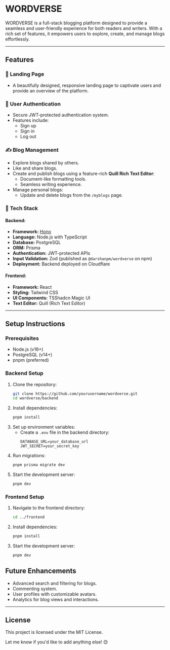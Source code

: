 # WORDVERSE

WORDVERSE is a full-stack blogging platform designed to provide a seamless and user-friendly experience for both readers and writers. With a rich set of features, it empowers users to explore, create, and manage blogs effortlessly.

---

## **Features**

### 🌟 **Landing Page**
- A beautifully designed, responsive landing page to captivate users and provide an overview of the platform.

### 🔑 **User Authentication**
- Secure JWT-protected authentication system.
- Features include:
  - Sign up
  - Sign in
  - Log out

### ✍️ **Blog Management**
- Explore blogs shared by others.
- Like and share blogs.
- Create and publish blogs using a feature-rich **Quill Rich Text Editor**:
  - Document-like formatting tools.
  - Seamless writing experience.
- Manage personal blogs:
  - Update and delete blogs from the `/myblogs` page.

### 🚀 **Tech Stack**
#### **Backend:**
- **Framework:** [Hono](https://hono.dev/)
- **Language:** Node.js with TypeScript
- **Database:** PostgreSQL
- **ORM:** Prisma
- **Authentication:** JWT-protected APIs
- **Input Validation:** Zod (published as `@darshanpm/wordverse` on npm)
- **Deployment:** Backend deployed on Cloudflare

#### **Frontend:**
- **Framework:** React
- **Styling:** Tailwind CSS
- **UI Components:** TSShadcn Magic UI
- **Text Editor:** Quill (Rich Text Editor)

---

## **Setup Instructions**

### Prerequisites
- Node.js (v16+)
- PostgreSQL (v14+)
- pnpm (preferred)

### Backend Setup
1. Clone the repository:
   ```bash
   git clone https://github.com/yourusername/wordverse.git
   cd wordverse/backend
   ```
2. Install dependencies:
   ```bash
   pnpm install
   ```
3. Set up environment variables:
   - Create a `.env` file in the backend directory:
     ```plaintext
     DATABASE_URL=your_database_url
     JWT_SECRET=your_secret_key
     ```
4. Run migrations:
   ```bash
   pnpm prisma migrate dev
   ```
5. Start the development server:
   ```bash
   pnpm dev
   ```

### Frontend Setup
1. Navigate to the frontend directory:
   ```bash
   cd ../frontend
   ```
2. Install dependencies:
   ```bash
   pnpm install
   ```
3. Start the development server:
   ```bash
   pnpm dev
   ```

## **Future Enhancements**
- Advanced search and filtering for blogs.
- Commenting system.
- User profiles with customizable avatars.
- Analytics for blog views and interactions.

---

## **License**
This project is licensed under the MIT License.

Let me know if you'd like to add anything else! 😊
